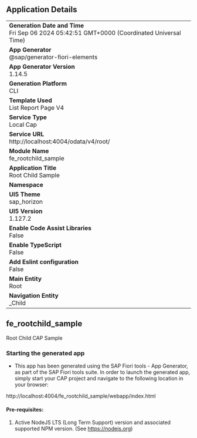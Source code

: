 ## Application Details
|               |
| ------------- |
|**Generation Date and Time**<br>Fri Sep 06 2024 05:42:51 GMT+0000 (Coordinated Universal Time)|
|**App Generator**<br>@sap/generator-fiori-elements|
|**App Generator Version**<br>1.14.5|
|**Generation Platform**<br>CLI|
|**Template Used**<br>List Report Page V4|
|**Service Type**<br>Local Cap|
|**Service URL**<br>http://localhost:4004/odata/v4/root/|
|**Module Name**<br>fe_rootchild_sample|
|**Application Title**<br>Root Child Sample|
|**Namespace**<br>|
|**UI5 Theme**<br>sap_horizon|
|**UI5 Version**<br>1.127.2|
|**Enable Code Assist Libraries**<br>False|
|**Enable TypeScript**<br>False|
|**Add Eslint configuration**<br>False|
|**Main Entity**<br>Root|
|**Navigation Entity**<br>_Child|

## fe_rootchild_sample

Root Child CAP Sample

### Starting the generated app

-   This app has been generated using the SAP Fiori tools - App Generator, as part of the SAP Fiori tools suite.  In order to launch the generated app, simply start your CAP project and navigate to the following location in your browser:

http://localhost:4004/fe_rootchild_sample/webapp/index.html

#### Pre-requisites:

1. Active NodeJS LTS (Long Term Support) version and associated supported NPM version.  (See https://nodejs.org)



